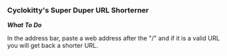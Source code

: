 ### Cyclokitty's Super Duper URL Shorterner

***What To Do***

In the address bar, paste a web address after the "/" and if it is a valid URL you will get back a shorter URL.
